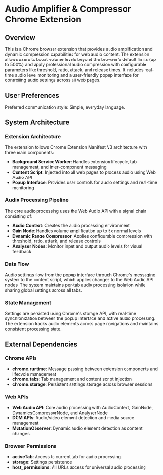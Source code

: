 # Audio Amplifier & Compressor Chrome Extension

## Overview

This is a Chrome browser extension that provides audio amplification and dynamic compression capabilities for web audio content. The extension allows users to boost volume levels beyond the browser's default limits (up to 500%) and apply professional audio compression with configurable parameters like threshold, ratio, attack, and release times. It includes real-time audio level monitoring and a user-friendly popup interface for controlling audio settings across all web pages.

## User Preferences

Preferred communication style: Simple, everyday language.

## System Architecture

### Extension Architecture
The extension follows Chrome Extension Manifest V3 architecture with three main components:
- **Background Service Worker**: Handles extension lifecycle, tab management, and inter-component messaging
- **Content Script**: Injected into all web pages to process audio using Web Audio API
- **Popup Interface**: Provides user controls for audio settings and real-time monitoring

### Audio Processing Pipeline
The core audio processing uses the Web Audio API with a signal chain consisting of:
- **Audio Context**: Creates the audio processing environment
- **Gain Node**: Handles volume amplification up to 5x normal levels
- **Dynamic Range Compressor**: Applies configurable compression with threshold, ratio, attack, and release controls
- **Analyser Nodes**: Monitor input and output audio levels for visual feedback

### Data Flow
Audio settings flow from the popup interface through Chrome's messaging system to the content script, which applies changes to the Web Audio API nodes. The system maintains per-tab audio processing isolation while sharing global settings across all tabs.

### State Management
Settings are persisted using Chrome's storage API, with real-time synchronization between the popup interface and active audio processing. The extension tracks audio elements across page navigations and maintains consistent processing state.

## External Dependencies

### Chrome APIs
- **chrome.runtime**: Message passing between extension components and lifecycle management
- **chrome.tabs**: Tab management and content script injection
- **chrome.storage**: Persistent settings storage across browser sessions

### Web APIs
- **Web Audio API**: Core audio processing with AudioContext, GainNode, DynamicsCompressorNode, and AnalyserNode
- **DOM APIs**: Audio/video element detection and media source management
- **MutationObserver**: Dynamic audio element detection as content changes

### Browser Permissions
- **activeTab**: Access to current tab for audio processing
- **storage**: Settings persistence
- **host_permissions**: All URLs access for universal audio processing